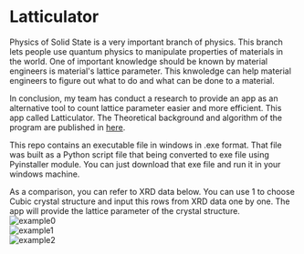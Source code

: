 # Latticulator

Physics of Solid State is a very important branch of physics. This branch lets people use quantum physics to manipulate properties of materials in the world. One of important knowledge should be known by material engineers is material's lattice parameter. This knwoledge can help material engineers to figure out what to do and what can be done to a material. <br>

In conclusion, my team has conduct a research to provide an app as an alternative tool to count lattice parameter easier and more efficient. This app called Latticulator. The Theoretical background and algorithm of the program are published in [here](https://iopscience.iop.org/article/10.1088/1742-6596/2019/1/012070). <br>

This repo contains an executable file in windows in .exe format. That file was built as a Python script file that being converted to exe file using Pyinstaller module. You can just download that exe file and run it in your windows machine.

As a comparison, you can refer to XRD data below. You can use 1 to choose Cubic crystal structure and input this rows from XRD data one by one. The app will provide the lattice parameter of the crystal structure.<br>
![example0](https://user-images.githubusercontent.com/99194827/172378726-42a3efd3-e2b0-4514-ab7c-834d3b2aa3a0.jpg) <br>
![example1](https://user-images.githubusercontent.com/99194827/196641948-d2dd5f28-1630-418f-9247-e0869ab5e960.png) <br>
![example2](https://user-images.githubusercontent.com/99194827/196642014-918f8894-797a-4ee4-97d3-a9a33635bcf4.JPG)
